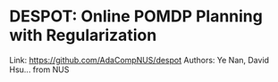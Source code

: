 # DESPOT: Online POMDP Planning with Regularization
Link: https://github.com/AdaCompNUS/despot
Authors: Ye Nan, David Hsu... from NUS

